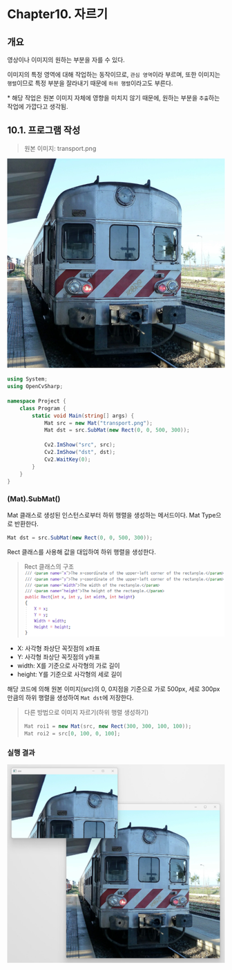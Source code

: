 # **Chapter10. 자르기**
## **개요**

영상이나 이미지의 원하는 부분을 자를 수 있다.

이미지의 특정 영역에 대해 작업하는 동작이므로, `관심 영역`이라 부르며, 또한 이미지는 `행렬`이므로 특정 부분을 잘라내기 때문에 `하위 행렬`이라고도 부른다.

\* 해당 작업은 원본 이미지 자체에 영향을 미치지 않기 때문에, 원하는 부분을 `추출`하는 작업에 가깝다고 생각됨.

## **10.1. 프로그램 작성**

> 원본 이미지: transport.png

![](./img/10/0.png)

```cs
using System;
using OpenCvSharp;

namespace Project {
    class Program {
        static void Main(string[] args) {
            Mat src = new Mat("transport.png");
            Mat dst = src.SubMat(new Rect(0, 0, 500, 300));

            Cv2.ImShow("src", src);
            Cv2.ImShow("dst", dst);
            Cv2.WaitKey(0);
        }
    }
}
```

### **(Mat).SubMat()**

Mat 클래스로 생성된 인스턴스로부터 하위 행렬을 생성하는 메서드이다. Mat Type으로 반환한다.

```cs
Mat dst = src.SubMat(new Rect(0, 0, 500, 300));
```
Rect 클래스를 사용해 값을 대입하여 하위 행렬을 생성한다.

> Rect 클래스의 구조
![](./img/10/1.png)

* X: 사각형 좌상단 꼭짓점의 x좌표
* Y: 사각형 좌상단 꼭짓점의 y좌표
* width: X를 기준으로 사각형의 가로 길이
* height: Y를 기준으로 사각형의 세로 길이

해당 코드에 의해 원본 이미지(src)의 0, 0지점을 기준으로 가로 500px, 세로 300px만큼의 하위 행렬을 생성하여 `Mat dst`에 저장한다.

> 다른 방법으로 이미지 자르기(하위 행렬 생성하기)
>```cs
> Mat roi1 = new Mat(src, new Rect(300, 300, 100, 100));
> Mat roi2 = src[0, 100, 0, 100];
> ```

### **실행 결과**

![](./img/10/2.png)